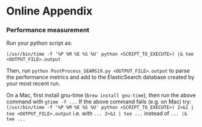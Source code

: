 # Online Appendix 

### Performance measurement
Run your python script as:

`(/usr/bin/time -f '%P %M %E %S %U' python <SCRIPT_TO_EXECUTE>) |& tee <OUTPUT_FILE>.output`

Then, run `python PostProcess_SEAMS19.py <OUTPUT_FILE>.output` to parse the performance metrics and add to the ElasticSearch database created by your most recent run.

On a Mac,
    first install gnu-time (`brew install gnu-time`),
    then run the above command with `gtime -f ...`
If the above command fails (e.g. on Mac) try:
    `(/usr/bin/time -f '%P %M %E %S %U' python <SCRIPT_TO_EXECUTE>) 2>&1 | tee <OUTPUT_FILE>.output`
    i.e. with `... 2>&1 | tee ...` instead of `... |& tee ...`